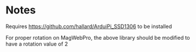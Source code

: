 # Notes
Requires https://github.com/hallard/ArduiPi_SSD1306 to be installed 

For proper rotation on MagWebPro, the above library should be modified to have a rotation value of 2
